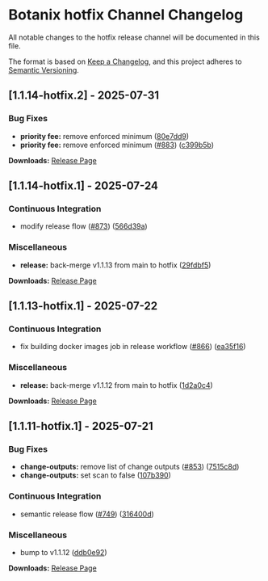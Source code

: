 # Botanix hotfix Channel Changelog

All notable changes to the hotfix release channel will be documented in this file.

The format is based on [Keep a Changelog](https://keepachangelog.com/en/1.0.0/),
and this project adheres to [Semantic Versioning](https://semver.org/spec/v2.0.0.html).

## [1.1.14-hotfix.2] - 2025-07-31


### Bug Fixes

* **priority fee:** remove enforced minimum ([80e7dd9](https://github.com/botanix-labs/Macbeth/commit/80e7dd9fb4427cf409c42e19a607e68d46625d6c))
* **priority fee:** remove enforced minimum ([#883](https://github.com/botanix-labs/Macbeth/issues/883)) ([c399b5b](https://github.com/botanix-labs/Macbeth/commit/c399b5b8fbbf20b8845b82fdfe6ff94bae2e2aa3))


**Downloads:** [Release Page](../../releases/1.1.14-hotfix.2/)


## [1.1.14-hotfix.1] - 2025-07-24


### Continuous Integration

* modify release flow  ([#873](https://github.com/botanix-labs/Macbeth/issues/873)) ([566d39a](https://github.com/botanix-labs/Macbeth/commit/566d39ab5e32bfd0d80d37813210a3602ed94567))

### Miscellaneous

* **release:** back-merge v1.1.13 from main to hotfix ([29fdbf5](https://github.com/botanix-labs/Macbeth/commit/29fdbf51b66c4c516316078c3d02bdd30d90ab99))


**Downloads:** [Release Page](../../releases/1.1.14-hotfix.1/)


## [1.1.13-hotfix.1] - 2025-07-22


### Continuous Integration

* fix building docker images job in release workflow ([#866](https://github.com/botanix-labs/Macbeth/issues/866)) ([ea35f16](https://github.com/botanix-labs/Macbeth/commit/ea35f165c8aab93b7b0b5aedb9a6e29ff57ca69b))

### Miscellaneous

* **release:** back-merge v1.1.12 from main to hotfix ([1d2a0c4](https://github.com/botanix-labs/Macbeth/commit/1d2a0c4eb77e2e66efa8b2a041594dc9a0aea538))


**Downloads:** [Release Page](../../releases/1.1.13-hotfix.1/)


## [1.1.11-hotfix.1] - 2025-07-21


### Bug Fixes

* **change-outputs:** remove list of change outputs ([#853](https://github.com/botanix-labs/Macbeth/issues/853)) ([7515c8d](https://github.com/botanix-labs/Macbeth/commit/7515c8d1d1d25fe03dace1a234bf73dc022368a3))
* **change-outputs:** set scan to false ([107b390](https://github.com/botanix-labs/Macbeth/commit/107b390b31d1d4bcd333411abb45b62ffd0d63bd))

### Continuous Integration

* semantic release flow ([#749](https://github.com/botanix-labs/Macbeth/issues/749)) ([316400d](https://github.com/botanix-labs/Macbeth/commit/316400d2b8375234c598788f05b96ac620b8c135))

### Miscellaneous

* bump to v1.1.12 ([ddb0e92](https://github.com/botanix-labs/Macbeth/commit/ddb0e9228326d9d0e8842a5ed6ab5d6719bc3fba))


**Downloads:** [Release Page](../../releases/1.1.11-hotfix.1/)


